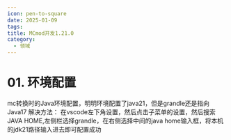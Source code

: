 ```yaml
---
icon: pen-to-square
date: 2025-01-09
tags: 
title: MCmod开发1.21.0
category:
  - 领域
---
```

# 01. 环境配置
mc转换时的Java环境配置，明明环境配置了java21，但是grandle还是指向Java17
解决方法：
在vscode左下角设置，然后点击子菜单的设置，然后搜索JAVA HOME,左侧栏选择grandle，在右侧选择中间的java home输入框，将本机的jdk21路径输入进去即可配置成功
